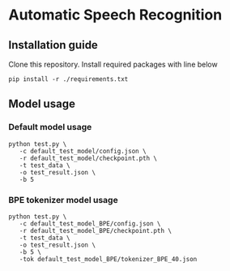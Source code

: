 # Automatic Speech Recognition

## Installation guide

Clone this repository. Install required packages with line below
```shell
pip install -r ./requirements.txt
```

## Model usage
### Default model usage
```shell
python test.py \
   -c default_test_model/config.json \
   -r default_test_model/checkpoint.pth \
   -t test_data \
   -o test_result.json \
   -b 5
```
### BPE tokenizer model usage
```shell
python test.py \
   -c default_test_model_BPE/config.json \
   -r default_test_model_BPE/checkpoint.pth \
   -t test_data \
   -o test_result.json \
   -b 5 \
   -tok default_test_model_BPE/tokenizer_BPE_40.json
```

